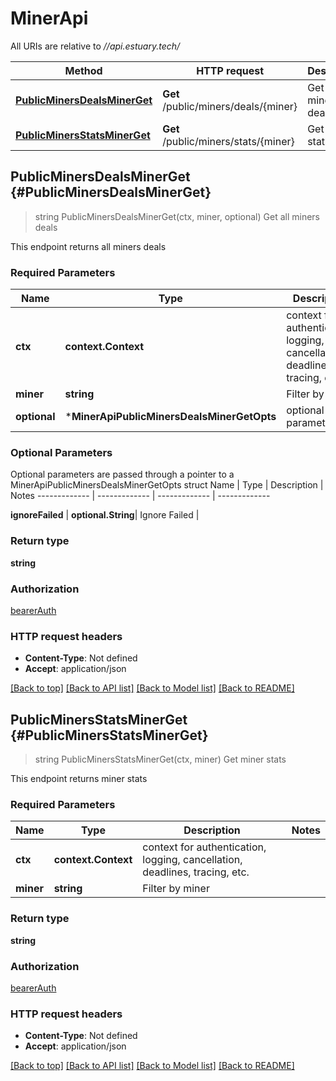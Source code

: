 # MinerApi

All URIs are relative to *//api.estuary.tech/*

Method | HTTP request | Description
------------- | ------------- | -------------
[**PublicMinersDealsMinerGet**](MinerApi.md#PublicMinersDealsMinerGet) | **Get** /public/miners/deals/{miner} | Get all miners deals
[**PublicMinersStatsMinerGet**](MinerApi.md#PublicMinersStatsMinerGet) | **Get** /public/miners/stats/{miner} | Get miner stats

## **PublicMinersDealsMinerGet** {#PublicMinersDealsMinerGet}
> string PublicMinersDealsMinerGet(ctx, miner, optional)
Get all miners deals

This endpoint returns all miners deals

### Required Parameters

Name | Type | Description  | Notes
------------- | ------------- | ------------- | -------------
 **ctx** | **context.Context** | context for authentication, logging, cancellation, deadlines, tracing, etc.
  **miner** | **string**| Filter by miner | 
 **optional** | ***MinerApiPublicMinersDealsMinerGetOpts** | optional parameters | nil if no parameters

### Optional Parameters
Optional parameters are passed through a pointer to a MinerApiPublicMinersDealsMinerGetOpts struct
Name | Type | Description  | Notes
------------- | ------------- | ------------- | -------------

 **ignoreFailed** | **optional.String**| Ignore Failed | 

### Return type

**string**

### Authorization

[bearerAuth](../README.md#bearerAuth)

### HTTP request headers

 - **Content-Type**: Not defined
 - **Accept**: application/json

[[Back to top]](#) [[Back to API list]](../README.md#documentation-for-api-endpoints) [[Back to Model list]](../README.md#documentation-for-models) [[Back to README]](../README.md)

## **PublicMinersStatsMinerGet** {#PublicMinersStatsMinerGet}
> string PublicMinersStatsMinerGet(ctx, miner)
Get miner stats

This endpoint returns miner stats

### Required Parameters

Name | Type | Description  | Notes
------------- | ------------- | ------------- | -------------
 **ctx** | **context.Context** | context for authentication, logging, cancellation, deadlines, tracing, etc.
  **miner** | **string**| Filter by miner | 

### Return type

**string**

### Authorization

[bearerAuth](../README.md#bearerAuth)

### HTTP request headers

 - **Content-Type**: Not defined
 - **Accept**: application/json

[[Back to top]](#) [[Back to API list]](../README.md#documentation-for-api-endpoints) [[Back to Model list]](../README.md#documentation-for-models) [[Back to README]](../README.md)

